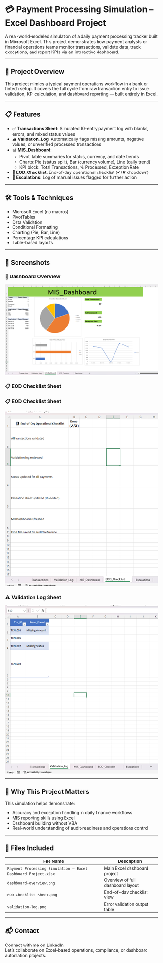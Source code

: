 # 💳 Payment Processing Simulation – Excel Dashboard Project

A real-world-modeled simulation of a daily payment processing tracker built in Microsoft Excel. This project demonstrates how payment analysts or financial operations teams monitor transactions, validate data, track exceptions, and report KPIs via an interactive dashboard.

---

## 🧩 Project Overview

This project mimics a typical payment operations workflow in a bank or fintech setup. It covers the full cycle from raw transaction entry to issue validation, KPI calculation, and dashboard reporting — built entirely in Excel.

---

## 📋 Features

- ✅ **Transactions Sheet**: Simulated 10-entry payment log with blanks, errors, and mixed status values  
- ⚠️ **Validation_Log**: Automatically flags missing amounts, negative values, or unverified processed transactions  
- 📊 **MIS_Dashboard**:
  - Pivot Table summaries for status, currency, and date trends  
  - Charts: Pie (status split), Bar (currency volume), Line (daily trend)  
  - KPI block: Total Transactions, % Processed, Exception Rate  
- 📌 **EOD_Checklist**: End-of-day operational checklist (✔/✘ dropdown)  
- 🚨 **Escalations**: Log of manual issues flagged for further action  

---

## 🛠 Tools & Techniques

- Microsoft Excel (no macros)  
- PivotTables  
- Data Validation  
- Conditional Formatting  
- Charting (Pie, Bar, Line)  
- Percentage KPI calculations  
- Table-based layouts  

---

## 📸 Screenshots

### 🧾 Dashboard Overview
![Dashboard Overview](dashboard-overview.png)

### 📋 EOD Checklist Sheet
### 📋 EOD Checklist Sheet
![EOD Checklist](EOD%20Checklist%20Sheet.png)


### ⚠️ Validation Log Sheet
![Validation Log](validation-log.png)

---

## 🎯 Why This Project Matters

This simulation helps demonstrate:
- Accuracy and exception handling in daily finance workflows  
- MIS reporting skills using Excel  
- Dashboard building without VBA  
- Real-world understanding of audit-readiness and operations control  

---

## 📂 Files Included

| File Name                                               | Description                          |
|----------------------------------------------------------|--------------------------------------|
| `Payment Processing Simulation – Excel Dashboard Project.xlsx` | Main Excel dashboard project   |
| `dashboard-overview.png`                                | Overview of full dashboard layout    |
| `EOD Checklist Sheet.png`                               | End-of-day checklist view            |
| `validation-log.png`                                    | Error validation output table        |

---

## 📬 Contact

Connect with me on [LinkedIn](https://www.linkedin.com/in/rajathesh-hm)  
Let’s collaborate on Excel-based operations, compliance, or dashboard automation projects.

